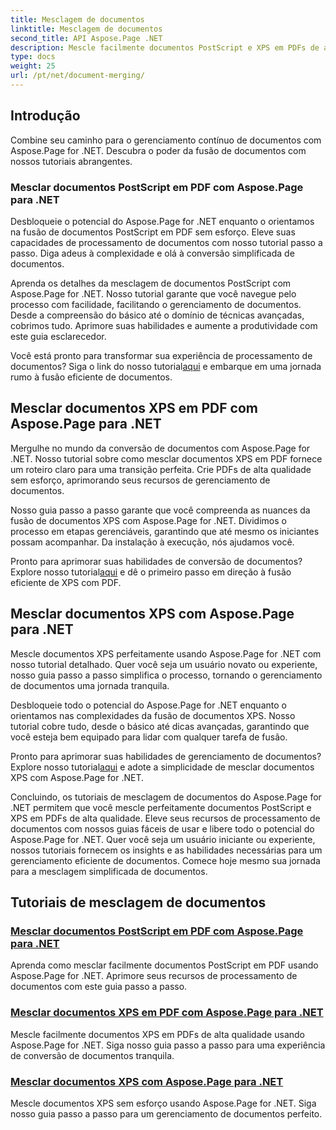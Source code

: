 ```yaml
---
title: Mesclagem de documentos
linktitle: Mesclagem de documentos
second_title: API Aspose.Page .NET
description: Mescle facilmente documentos PostScript e XPS em PDFs de alta qualidade usando Aspose.Page for .NET. Aprimore seu processamento de documentos com nossos tutoriais passo a passo.
type: docs
weight: 25
url: /pt/net/document-merging/
---
```

## Introdução

Combine seu caminho para o gerenciamento contínuo de documentos com Aspose.Page for .NET. Descubra o poder da fusão de documentos com nossos tutoriais abrangentes.

### Mesclar documentos PostScript em PDF com Aspose.Page para .NET
Desbloqueie o potencial do Aspose.Page for .NET enquanto o orientamos na fusão de documentos PostScript em PDF sem esforço. Eleve suas capacidades de processamento de documentos com nosso tutorial passo a passo. Diga adeus à complexidade e olá à conversão simplificada de documentos.

Aprenda os detalhes da mesclagem de documentos PostScript com Aspose.Page for .NET. Nosso tutorial garante que você navegue pelo processo com facilidade, facilitando o gerenciamento de documentos. Desde a compreensão do básico até o domínio de técnicas avançadas, cobrimos tudo. Aprimore suas habilidades e aumente a produtividade com este guia esclarecedor.

 Você está pronto para transformar sua experiência de processamento de documentos? Siga o link do nosso tutorial[aqui](./merge-postscript-documents-into-pdf/) e embarque em uma jornada rumo à fusão eficiente de documentos.

## Mesclar documentos XPS em PDF com Aspose.Page para .NET
Mergulhe no mundo da conversão de documentos com Aspose.Page for .NET. Nosso tutorial sobre como mesclar documentos XPS em PDF fornece um roteiro claro para uma transição perfeita. Crie PDFs de alta qualidade sem esforço, aprimorando seus recursos de gerenciamento de documentos.

Nosso guia passo a passo garante que você compreenda as nuances da fusão de documentos XPS com Aspose.Page for .NET. Dividimos o processo em etapas gerenciáveis, garantindo que até mesmo os iniciantes possam acompanhar. Da instalação à execução, nós ajudamos você.

 Pronto para aprimorar suas habilidades de conversão de documentos? Explore nosso tutorial[aqui](./merge-xps-documents-into-pdf/) e dê o primeiro passo em direção à fusão eficiente de XPS com PDF.

## Mesclar documentos XPS com Aspose.Page para .NET
Mescle documentos XPS perfeitamente usando Aspose.Page for .NET com nosso tutorial detalhado. Quer você seja um usuário novato ou experiente, nosso guia passo a passo simplifica o processo, tornando o gerenciamento de documentos uma jornada tranquila.

Desbloqueie todo o potencial do Aspose.Page for .NET enquanto o orientamos nas complexidades da fusão de documentos XPS. Nosso tutorial cobre tudo, desde o básico até dicas avançadas, garantindo que você esteja bem equipado para lidar com qualquer tarefa de fusão.

 Pronto para aprimorar suas habilidades de gerenciamento de documentos? Explore nosso tutorial[aqui](./merge-xps-documents/) e adote a simplicidade de mesclar documentos XPS com Aspose.Page for .NET.

Concluindo, os tutoriais de mesclagem de documentos do Aspose.Page for .NET permitem que você mescle perfeitamente documentos PostScript e XPS em PDFs de alta qualidade. Eleve seus recursos de processamento de documentos com nossos guias fáceis de usar e libere todo o potencial do Aspose.Page for .NET. Quer você seja um usuário iniciante ou experiente, nossos tutoriais fornecem os insights e as habilidades necessárias para um gerenciamento eficiente de documentos. Comece hoje mesmo sua jornada para a mesclagem simplificada de documentos.
## Tutoriais de mesclagem de documentos
### [Mesclar documentos PostScript em PDF com Aspose.Page para .NET](./merge-postscript-documents-into-pdf/)
Aprenda como mesclar facilmente documentos PostScript em PDF usando Aspose.Page for .NET. Aprimore seus recursos de processamento de documentos com este guia passo a passo.
### [Mesclar documentos XPS em PDF com Aspose.Page para .NET](./merge-xps-documents-into-pdf/)
Mescle facilmente documentos XPS em PDFs de alta qualidade usando Aspose.Page for .NET. Siga nosso guia passo a passo para uma experiência de conversão de documentos tranquila.
### [Mesclar documentos XPS com Aspose.Page para .NET](./merge-xps-documents/)
Mescle documentos XPS sem esforço usando Aspose.Page for .NET. Siga nosso guia passo a passo para um gerenciamento de documentos perfeito.